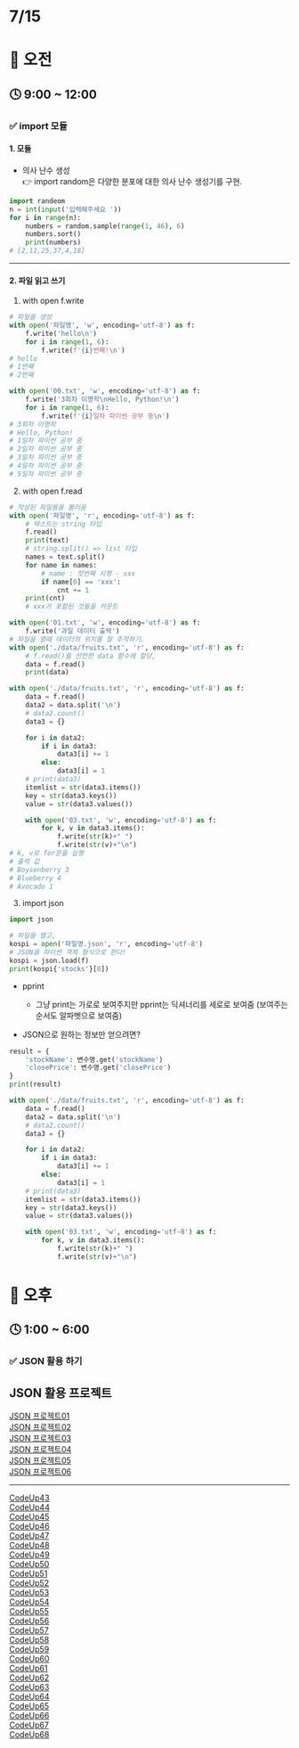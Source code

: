 # 7/15

# 🌇 오전

## 🕓 9:00 ~ 12:00

### ✅ import 모듈

#### 1. 모듈

- 의사 난수 생성   
👉 import random은 다양한 분포에 대한 의사 난수 생성기를 구현.
```python
import randeom
n = int(input('입력해주세요 '))
for i in range(n):
    numbers = random.sample(range(1, 46), 6)
    numbers.sort()
    print(numbers)
# [2,11,25,37,4,18]
```

-----

#### 2. 파일 읽고 쓰기

1. with open f.write
```python
# 파일을 생성
with open('파일명', 'w', encoding='utf-8') as f:
    f.write('hello\n')
    for i in range(1, 6):
        f.write(f'{i}번째!\n')
# hello
# 1번째
# 2번째
```
```python
with open('00.txt', 'w', encoding='utf-8') as f:
    f.write('3회차 이명학\nHello, Python!\n')
    for i in range(1, 6):
        f.write(f'{i}일차 파이썬 공부 중\n')
# 3회차 이명학
# Hello, Python!
# 1일차 파이썬 공부 중
# 2일차 파이썬 공부 중
# 3일차 파이썬 공부 중
# 4일차 파이썬 공부 중
# 5일차 파이썬 공부 중
```

2. with open f.read
```python
# 작성된 파일들을 불러옴
with open('파일명', 'r', encoding='utf-8') as f:
    # 텍스트는 string 타입
    f.read()
    print(text)
    # string.split() => list 타입
    names = text.split()
    for name in names:
        # name : 첫번째 시행 - xxx
        if name[0] == 'xxx':
            cnt += 1
    print(cnt)
    # xxx가 포함된 것들을 카운트
```

```python
with open('01.txt', 'w', encoding='utf-8') as f:
    f.write('과일 데이터 출력')
# 파일을 열때 데이터의 위치를 잘 추적하기.
with open('./data/fruits.txt', 'r', encoding='utf-8') as f:
    # f.read()를 선언한 data 함수에 할당, 
    data = f.read()
    print(data)
```
```python
with open('./data/fruits.txt', 'r', encoding='utf-8') as f:
    data = f.read()
    data2 = data.split('\n')
    # data2.count()
    data3 = {}

    for i in data2:
        if i in data3:
            data3[i] += 1
        else:
            data3[i] = 1
    # print(data3)
    itemlist = str(data3.items())
    key = str(data3.keys())
    value = str(data3.values())

    with open('03.txt', 'w', encoding='utf-8') as f:
        for k, v in data3.items():
            f.write(str(k)+" ")
            f.write(str(v)+"\n")
# k, v로 for문을 실행
# 출력 값
# Boysenberry 3
# Blueberry 4
# Avocado 1
```

3. import json
```python
import json

# 파일을 열고,
kospi = open('파일명.json', 'r', encoding='utf-8')
# JSON을 파이썬 객체 형식으로 한다!
kospi = json.load(f)
print(kospi{'stocks'}[0])
```

- pprint
    - 그냥 print는 가로로 보여주지만 pprint는 딕셔너리를 세로로 보여줌
    (보여주는 순서도 알파벳으로 보여줌)

- JSON으로 원하는 정보만 얻으려면?
```python
result = {
    'stockName': 변수명.get('stockName')
    'closePrice': 변수명.get('closePrice')
}
print(result)
```
```python
with open('./data/fruits.txt', 'r', encoding='utf-8') as f:
    data = f.read()
    data2 = data.split('\n')
    # data2.count()
    data3 = {}

    for i in data2:
        if i in data3:
            data3[i] += 1
        else:
            data3[i] = 1
    # print(data3)
    itemlist = str(data3.items())
    key = str(data3.keys())
    value = str(data3.values())

    with open('03.txt', 'w', encoding='utf-8') as f:
        for k, v in data3.items():
            f.write(str(k)+" ")
            f.write(str(v)+"\n")
```

# 🌆 오후

## 🕓 1:00 ~ 6:00

### ✅ JSON 활용 하기

## JSON 활용 프로젝트

[JSON 프로젝트01](../2%EC%A3%BC%EC%B0%A8%202022.07/JSON/00.py)   
[JSON 프로젝트02](../2%EC%A3%BC%EC%B0%A8%202022.07/JSON/01.py)   
[JSON 프로젝트03](../2%EC%A3%BC%EC%B0%A8%202022.07/JSON/02.py)   
[JSON 프로젝트04](../2%EC%A3%BC%EC%B0%A8%202022.07/JSON/03.py)   
[JSON 프로젝트05](../2%EC%A3%BC%EC%B0%A8%202022.07/JSON/04.py)   
[JSON 프로젝트06](../2%EC%A3%BC%EC%B0%A8%202022.07/JSON/05.py)   

-----
[CodeUp43](../2%EC%A3%BC%EC%B0%A8%202022.07/CodeUp/CodeUp51.py)   
[CodeUp44](../2%EC%A3%BC%EC%B0%A8%202022.07/CodeUp/CodeUp52.py)   
[CodeUp45](../2%EC%A3%BC%EC%B0%A8%202022.07/CodeUp/CodeUp53.py)   
[CodeUp46](../2%EC%A3%BC%EC%B0%A8%202022.07/CodeUp/CodeUp54.py)   
[CodeUp47](../2%EC%A3%BC%EC%B0%A8%202022.07/CodeUp/CodeUp55.py)   
[CodeUp48](../2%EC%A3%BC%EC%B0%A8%202022.07/CodeUp/CodeUp56.py)   
[CodeUp49](../2%EC%A3%BC%EC%B0%A8%202022.07/CodeUp/CodeUp57.py)   
[CodeUp50](../2%EC%A3%BC%EC%B0%A8%202022.07/CodeUp/CodeUp58.py)   
[CodeUp51](../2%EC%A3%BC%EC%B0%A8%202022.07/CodeUp/CodeUp59.py)   
[CodeUp52](../2%EC%A3%BC%EC%B0%A8%202022.07/CodeUp/CodeUp60.py)   
[CodeUp53](../2%EC%A3%BC%EC%B0%A8%202022.07/CodeUp/CodeUp61.py)   
[CodeUp54](../2%EC%A3%BC%EC%B0%A8%202022.07/CodeUp/CodeUp62.py)   
[CodeUp55](../2%EC%A3%BC%EC%B0%A8%202022.07/CodeUp/CodeUp63.py)   
[CodeUp56](../2%EC%A3%BC%EC%B0%A8%202022.07/CodeUp/CodeUp64.py)   
[CodeUp57](../2%EC%A3%BC%EC%B0%A8%202022.07/CodeUp/CodeUp65.py)   
[CodeUp58](../2%EC%A3%BC%EC%B0%A8%202022.07/CodeUp/CodeUp66.py)   
[CodeUp59](../2%EC%A3%BC%EC%B0%A8%202022.07/CodeUp/CodeUp67.py)   
[CodeUp60](../2%EC%A3%BC%EC%B0%A8%202022.07/CodeUp/CodeUp68.py)   
[CodeUp61](../2%EC%A3%BC%EC%B0%A8%202022.07/CodeUp/CodeUp69.py)   
[CodeUp62](../2%EC%A3%BC%EC%B0%A8%202022.07/CodeUp/CodeUp70.py)   
[CodeUp63](../2%EC%A3%BC%EC%B0%A8%202022.07/CodeUp/CodeUp71.py)   
[CodeUp64](../2%EC%A3%BC%EC%B0%A8%202022.07/CodgeUp/CodeUp72.py)   
[CodeUp65](../2%EC%A3%BC%EC%B0%A8%202022.07/CodeUp/CodeUp73.py)   
[CodeUp66](../2%EC%A3%BC%EC%B0%A8%202022.07/CodeUp/CodeUp74.py)   
[CodeUp67](../2%EC%A3%BC%EC%B0%A8%202022.07/CodeUp/CodeUp75.py)   
[CodeUp68](../2%EC%A3%BC%EC%B0%A8%202022.07/CodeUp/CodeUp76.py)   
 
